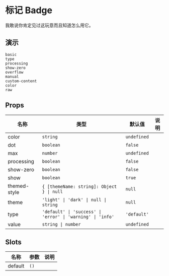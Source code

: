 # 标记 Badge
我敢说你肯定见过这玩意而且知道怎么用它。
## 演示
```demo
basic
type
processing
show-zero
overflow
manual
custom-content
color
raw
```
## Props
|名称|类型|默认值|说明|
|-|-|-|-|
|color|`string`|`undefined`||
|dot|`boolean`|`false`||
|max|`number`|`undefined`||
|processing|`boolean`|`false`||
|show-zero|`boolean`|`false`||
|show|`boolean`|`true`||
|themed-style|`{ [themeName: string]: Object } \| null`|`null`||
|theme|`'light' \| 'dark' \| null \| string`|`null`||
|type|`'default' \| 'success' \| 'error' \| 'warning' \| 'info'`|`'default'`||
|value|`string \| number`|`undefined`||

## Slots
|名称|参数|说明|
|-|-|-|
|default|`()`||

